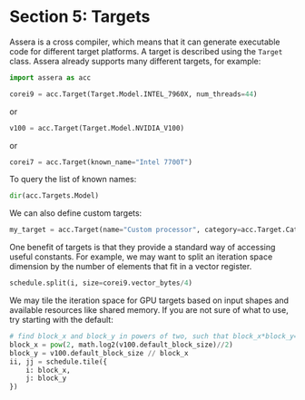[//]: # (Project: Assera)
[//]: # (Version: v1.2)

# Section 5: Targets
Assera is a cross compiler, which means that it can generate executable code for different target platforms. A target is described using the `Target` class. Assera already supports many different targets, for example:
```python
import assera as acc

corei9 = acc.Target(Target.Model.INTEL_7960X, num_threads=44)
```
or

```python
v100 = acc.Target(Target.Model.NVIDIA_V100)
```
or

```python
corei7 = acc.Target(known_name="Intel 7700T")
```

To query the list of known names:
```python
dir(acc.Targets.Model)
```


We can also define custom targets:
```python
my_target = acc.Target(name="Custom processor", category=acc.Target.Category.CPU, architecture=acc.Target.Architecture.X86_64, family="Broadwell", extensions=["MMX", "SSE", "SSE2", "SSE3", "SSSE3", "SSE4", "SSE4.1", "SSE4.2", "AVX", "AVX2", "FMA3"], num_cores=22, num_threads=44, frequency_GHz=3.2, turbo_frequency_GHz=3.8, cache_sizes=[32, 256, 56320], cache_lines=[64, 64, 64])
```

One benefit of targets is that they provide a standard way of accessing useful constants. For example, we may want to split an iteration space dimension by the number of elements that fit in a vector register.
```python
schedule.split(i, size=corei9.vector_bytes/4)
```
We may tile the iteration space for GPU targets based on input shapes and available resources like shared memory. If you are not sure of what to use, try starting with the default:
```python
# find block_x and block_y in powers of two, such that block_x*block_y=v100.default_block_size.
block_x = pow(2, math.log2(v100.default_block_size)//2)
block_y = v100.default_block_size // block_x
ii, jj = schedule.tile({
    i: block_x,
    j: block_y
})
```

<div style="page-break-after: always;"></div>
